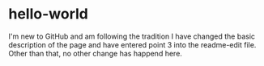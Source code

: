 # hello-world
I'm new to GitHub and am following the tradition
I have changed the basic description of the page and have entered point 3 into the readme-edit file. Other than that, no other change has happend here.
